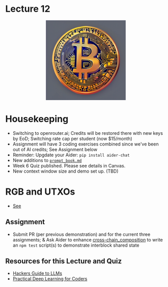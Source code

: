 # Lecture 12

<div align="center">
  <img src="./Bitcoin_lambda_pi_rho.png" width="250" height="250" />
</div>

# Housekeeping

- Switching to openrouter.ai; Credits will be restored there with new keys by EoD; Switching rate cap per student (now $15/month)
- Assignment will have 3 coding exercises combined since we've been out of AI credits; See Assignment below
- Reminder: Upgdate your Aider: `pip install aider-chat`
- New additions to [`prompt_book.md`](../workspaces/prompt_book.md)
- Week 6 Quiz published. Please see details in Canvas.
- New context window size and demo set up. (TBD)

# RGB and UTXOs

- [See](./notes_lec12.md)

## Assignment

* Submit PR (per previous demonstration) and for the current three assignments; & Ask Aider to enhance [cross-chain_composition](../workspaces/cross-chain_composition/) to write an `npm test` script(s) to demonstrate interblock shared state

## Resources for this Lecture and Quiz

* [Hackers Guide to LLMs](https://youtu.be/jkrNMKz9pWU?si=xum8ylFxrV9a9dS1) 
* [Practical Deep Learning for Coders](https://course.fast.ai/) 
